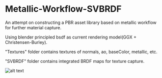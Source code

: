 # Metallic-Workflow-SVBRDF
An attempt on constructing a PBR asset library based on metallic workflow for further material capture.

Using blender principled bsdf as current rendering model(GGX + Christensen-Burley).

"Textures" folder contains textures of normals, ao, baseColor, metallic, etc.

"SVBRDF" folder contains integrated BRDF maps for texture capture.

![alt text](SVBRDF/009_LEATHER_YELLOW_SQUARE_SCRATCH_DÿRT_SMUDGE_1K.png)
